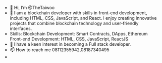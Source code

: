 - 👋 Hi, I’m @TheTaiwoo
- 👀  I am a blockchain developer with skills in front-end development, including HTML, CSS, JavaScript, and React.                                                               I enjoy creating innovative projects that combine blockchain technology and user-friendly interfaces.
- Skills:
 Blockchain Development: Smart Contracts, DApps, Ethereum
 Front-end Development: HTML, CSS, JavaScript, ReactJS
- 🌱 I have a keen interest in becoming a Full stack developer.
- 📫 How to reach me 08112355942,08187340495
- 
<!---
TheTaiwoo/TheTaiwoo is a ✨ special ✨ repository because its `README.md` (this file) appears on your GitHub profile.
You can click the Preview link to take a look at your changes.
--->
